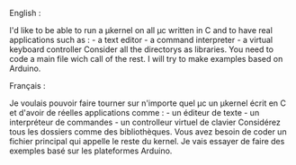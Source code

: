 English : 

I'd like to be able to run a µkernel on all µc written in C and to have real applications such as :
    - a text editor
    - a command interpreter
    - a virtual keyboard controller
Consider all the directorys as libraries. You need to code a main file wich call of the rest. I will try to make examples based on Arduino.

Français : 

Je voulais pouvoir faire tourner sur n'importe quel µc un µkernel écrit en C et d'avoir de réelles applications comme : 
    - un éditeur de texte
    - un interpréteur de commandes
    - un controlleur virtuel de clavier
Considérez tous les dossiers comme des bibliothèques. Vous avez besoin de coder un fichier principal qui appelle le reste du kernel. Je vais essayer de faire des exemples basé sur les plateformes Arduino.